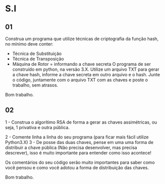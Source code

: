 # S.I

## 01

Construa um programa que utilize técnicas de criptografia da função hash, no mínimo deve conter:

- Técnica de Substituição
- Técnica de Transposição
- Máquina de Rotor = informando a chave secreta
  O programa de ser construído em python, na versão 3.X.
  Utilize um arquivo TXT para gerar a chave hash, informe a chave secreta em outro arquivo e o hash. Junte o código, juntamente com o arquivo TXT com as chaves e poste o trabalho, sem atrasos.

Bom trabalho.

## 02

1 - Construa o algorítimo RSA de forma a gerar as chaves assimétricas, ou seja, 1 privativa e outra pública.

2 - Comente linha a linha do seu programa (para ficar mais fácil utilize Python3.X)
3 - De posse das duas chaves, pense em uma uma forma de distribuir a chave pública (Não precisa desenvolver, mas precisa descrever), isso é muito importante para entender como isso acontece!

Os comentários do seu código serão muito importantes para saber como você pensou e como você adotou a forma de distribuição das chaves.

Bom trabalho.
